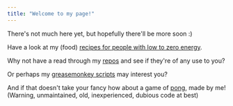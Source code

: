 ```yaml
---
title: "Welcome to my page!"
---
```


There's not much here yet, but hopefully there'll be more soon :)

Have a look at my (food) [recipes for people with low to zero energy](recipes).

Why not have a read through my [repos](https://github.com/Septolum) and see if they're of any use to you?

Or perhaps my [greasemonkey scripts](https://greasyfork.org/en/users/168023-septolum) may interest you?

And if that doesn't take your fancy how about a game of [pong](pong.html), made by me! (Warning, unmaintained, old, inexperienced, dubious code at best)
